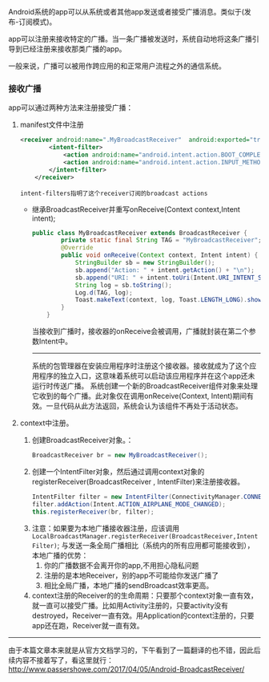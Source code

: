 
Android系统的app可以从系统或者其他app发送或者接受广播消息。类似于(发布-订阅模式)。

app可以注册来接收特定的广播。当一条广播被发送时，系统自动地将这条广播引导到已经注册来接收那类广播的app。

一般来说，广播可以被用作跨应用的和正常用户流程之外的通信系统。

### 接收广播
app可以通过两种方法来注册接受广播：
1.  manifest文件中注册
	``` xml
	<receiver android:name=".MyBroadcastReceiver"  android:exported="true">
			<intent-filter>
				<action android:name="android.intent.action.BOOT_COMPLETED"/>
				<action android:name="android.intent.action.INPUT_METHOD_CHANGED" />
			</intent-filter>
		</receiver>
	```
	 `intent-filters指明了这个receiver订阅的broadcast actions`

	* 继承BroadcastReceiver并重写onReceive(Context context,Intent intent);
		``` java
		public class MyBroadcastReceiver extends BroadcastReceiver {
				private static final String TAG = "MyBroadcastReceiver";
				@Override
				public void onReceive(Context context, Intent intent) {
					StringBuilder sb = new StringBuilder();
					sb.append("Action: " + intent.getAction() + "\n");
					sb.append("URI: " + intent.toUri(Intent.URI_INTENT_SCHEME).toString() + "\n");
					String log = sb.toString();
					Log.d(TAG, log);
					Toast.makeText(context, log, Toast.LENGTH_LONG).show();
				}
			}
		```
		  
		当接收到广播时，接收器的onReceive会被调用，广播就封装在第二个参数Intent中。
		
		---
		系统的包管理器在安装应用程序时注册这个接收器。接收就成为了这个应用程序的独立入口，这意味着系统可以启动该应用程序并在这个app还未运行时传送广播。
		系统创建一个新的BroadcastReceiver组件对象来处理它收到的每个广播。此对象仅在调用onReceive(Context, Intent)期间有效。一旦代码从此方法返回，系统会认为该组件不再处于活动状态。
2.  context中注册。
	1. 创建BroadcastReceiver对象。：
		``` java
		BroadcastReceiver br = new MyBroadcastReceiver();
		```
	2. 创建一个IntentFilter对象，然后通过调用context对象的registerReceiver(BroadcastReceiver , IntentFilter)来注册接收器。
		``` java
		IntentFilter filter = new IntentFilter(ConnectivityManager.CONNECTIVITY_ACTION);
		filter.addAction(Intent.ACTION_AIRPLANE_MODE_CHANGED);
		this.registerReceiver(br, filter);
		```
	3. 注意：如果要为本地广播接收器注册，应该调用`LocalBroadcastManager.registerReceiver(BroadcastReceiver,IntentFilter)`;
		与发送一条全局广播相比（系统内的所有应用都可能接收到），本地广播的优势：
		1. 你的广播数据不会离开你的app,不用担心隐私问题
		2. 注册的是本地Receiver，别的app不可能给你发送广播了
		3. 相比全局广播，本地广播的sendBroadcast效率更高。
	4. context注册的Receiver的的生命周期：只要那个context对象一直有效，就一直可以接受广播。比如用Activity注册的，只要activity没有destroyed，Receiver一直有效。用Application的context注册的，只要app还在跑，Receiver就一直有效。

---

由于本篇文章本来就是从官方文档学习的，下午看到了一篇翻译的也不错，因此后续内容不接着写了，看这里就行：
http://www.passershowe.com/2017/04/05/Android-BroadcastReceiver/
